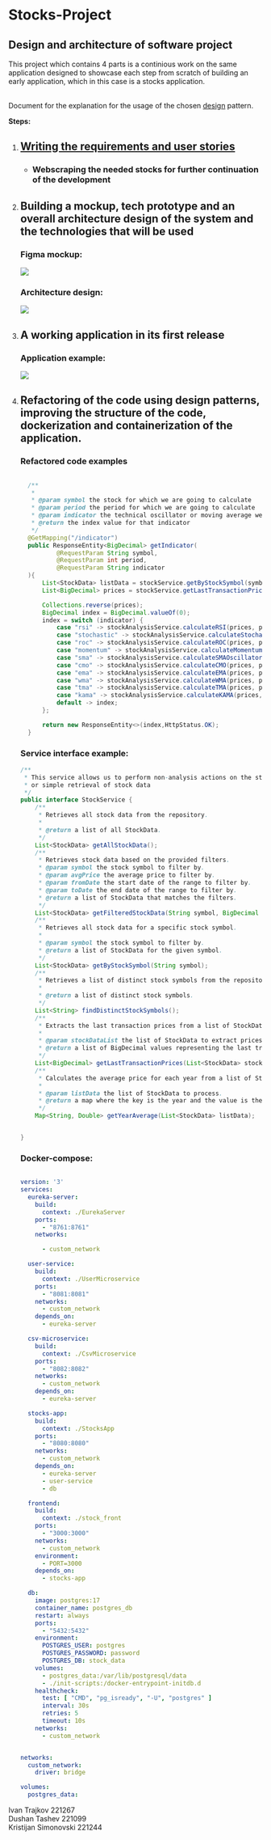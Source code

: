 # Stocks-Project
<h2>Design and architecture of software project</h2>
<p>This project which contains 4 parts is a continious work on the same application designed to showcase each step from scratch of building an early application, which in this case is a stocks application.</p>
<p>
  </br>
  Document for the explanation for the usage of the chosen <a href="./Domasna 4/Design Pattern.pdf" target="_blank">design</a> pattern.
</p>
<p><b>Steps:</b></p>
<ol>
  <li> <h2><a href="./Домашна 1/OpisBaranjaProekt.pdf">Writing the requirements and user stories</a></h2>
    <ul>
    <li>
      <h3>
      Webscraping the needed stocks for further continuation of the development
      </h3>
    </li>
      </ul>
  </li>
  <li><h2>Building a mockup, tech prototype and an overall architecture design of the system and the technologies that will be used</h2>
    <h3>Figma mockup:</h3>
    <img src="./Домашна 2/mockups/home.png">
    <h3>Architecture design:</h3>
    <img src="./Домашна 2/архитектура/Implementation.png">
  </li>
  <li>
    <h2>A working application in its first release</h2>
    <h3>Application example:</h3>
    <img src="./pictures/analyze.png">
  </li>
  <li>
    <h2>
    Refactoring of the code using design patterns, improving the structure of the code, dockerization and containerization of the application.
      </h2>
    <h3>Refactored code examples</h3>

  ```java

    /**
     *
     * @param symbol the stock for which we are going to calculate
     * @param period the period for which we are going to calculate
     * @param indicator the technical oscillator or moving average we calculate
     * @return the index value for that indicator
     */
    @GetMapping("/indicator")
    public ResponseEntity<BigDecimal> getIndicator(
            @RequestParam String symbol,
            @RequestParam int period,
            @RequestParam String indicator
    ){
        List<StockData> listData = stockService.getByStockSymbol(symbol);
        List<BigDecimal> prices = stockService.getLastTransactionPrices(listData);

        Collections.reverse(prices);
        BigDecimal index = BigDecimal.valueOf(0);
        index = switch (indicator) {
            case "rsi" -> stockAnalysisService.calculateRSI(prices, period);
            case "stochastic" -> stockAnalysisService.calculateStochasticK(prices, period);
            case "roc" -> stockAnalysisService.calculateROC(prices, period);
            case "momentum" -> stockAnalysisService.calculateMomentum(prices, period);
            case "sma" -> stockAnalysisService.calculateSMAOscillator(prices, period);
            case "cmo" -> stockAnalysisService.calculateCMO(prices, period);
            case "ema" -> stockAnalysisService.calculateEMA(prices, period);
            case "wma" -> stockAnalysisService.calculateWMA(prices, period);
            case "tma" -> stockAnalysisService.calculateTMA(prices, period);
            case "kama" -> stockAnalysisService.calculateKAMA(prices, period);
            default -> index;
        };

        return new ResponseEntity<>(index,HttpStatus.OK);
    }


```


  <h3>Service interface example:</h3>


```java
/**
 * This service allows us to perform non-analysis actions on the stocks, such as filtering, getting symbols
 * or simple retrieval of stock data
 */
public interface StockService {
    /**
     * Retrieves all stock data from the repository.
     *
     * @return a list of all StockData.
     */
    List<StockData> getAllStockData();
    /**
     * Retrieves stock data based on the provided filters.
     * @param symbol the stock symbol to filter by.
     * @param avgPrice the average price to filter by.
     * @param fromDate the start date of the range to filter by.
     * @param toDate the end date of the range to filter by.
     * @return a list of StockData that matches the filters.
     */
    List<StockData> getFilteredStockData(String symbol, BigDecimal avgPrice, String fromDate, String toDate);
    /**
     * Retrieves all stock data for a specific stock symbol.
     *
     * @param symbol the stock symbol to filter by.
     * @return a list of StockData for the given symbol.
     */
    List<StockData> getByStockSymbol(String symbol);
    /**
     * Retrieves a list of distinct stock symbols from the repository.
     *
     * @return a list of distinct stock symbols.
     */
    List<String> findDistinctStockSymbols();
    /**
     * Extracts the last transaction prices from a list of StockData objects.
     *
     * @param stockDataList the list of StockData to extract prices from.
     * @return a list of BigDecimal values representing the last transaction prices.
     */
    List<BigDecimal> getLastTransactionPrices(List<StockData> stockDataList);
    /**
     * Calculates the average price for each year from a list of StockData objects.
     *
     * @param listData the list of StockData to process.
     * @return a map where the key is the year and the value is the average price for that year.
     */
    Map<String, Double> getYearAverage(List<StockData> listData);


}
```

<h3>Docker-compose:</h3>

```yaml

version: '3'
services:
  eureka-server:
    build:
      context: ./EurekaServer
    ports:
      - "8761:8761"
    networks:

      - custom_network

  user-service:
    build:
      context: ./UserMicroservice
    ports:
      - "8081:8081"
    networks:
      - custom_network
    depends_on:
      - eureka-server

  csv-microservice:
    build:
      context: ./CsvMicroservice
    ports:
      - "8082:8082"
    networks:
      - custom_network
    depends_on:
      - eureka-server

  stocks-app:
    build:
      context: ./StocksApp
    ports:
      - "8080:8080"
    networks:
      - custom_network
    depends_on:
      - eureka-server
      - user-service
      - db

  frontend:
    build:
      context: ./stock_front
    ports:
      - "3000:3000"
    networks:
      - custom_network
    environment:
      - PORT=3000
    depends_on:
      - stocks-app

  db:
    image: postgres:17
    container_name: postgres_db
    restart: always
    ports:
      - "5432:5432"
    environment:
      POSTGRES_USER: postgres
      POSTGRES_PASSWORD: password
      POSTGRES_DB: stock_data
    volumes:
      - postgres_data:/var/lib/postgresql/data
      - ./init-scripts:/docker-entrypoint-initdb.d
    healthcheck:
      test: [ "CMD", "pg_isready", "-U", "postgres" ]
      interval: 30s
      retries: 5
      timeout: 10s
    networks:
      - custom_network


networks:
  custom_network:
    driver: bridge

volumes:
  postgres_data:

```
  </li>
</ol>

<p>
  Ivan Trajkov 221267
  <br>
  Dushan Tashev 221099
  <br>
  Kristijan Simonovski 221244
</p>

